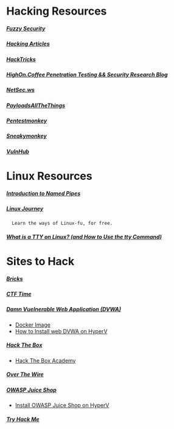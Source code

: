 # Hacking Resources

##### [Fuzzy Security](https://fuzzysecurity.com/)

##### [Hacking Articles](https://www.hackingarticles.in/)

##### [HackTricks](https://book.hacktricks.xyz/)

##### [HighOn.Coffee Penetration Testing && Security Research Blog](https://highon.coffee/)

##### [NetSec.ws](https://netsec.ws/)

##### [PayloadsAllTheThings](https://github.com/swisskyrepo/PayloadsAllTheThings/)

##### [Pentestmonkey](https://pentestmonkey.net/)

##### [Sneakymonkey](https://sneakymonkey.net/)

##### [VulnHub](https://www.vulnhub.com/)

# Linux Resources
##### [Introduction to Named Pipes](https://www.linuxjournal.com/article/2156)

##### [Linux Journey](https://linuxjourney.com/)
      Learn the ways of Linux-fu, for free.

##### [What is a TTY on Linux? (and How to Use the tty Command)](https://www.howtogeek.com/428174/what-is-a-tty-on-linux-and-how-to-use-the-tty-command/)

# Sites to Hack
##### [Bricks](https://sechow.com/bricks/index.html)

##### [CTF Time](https://ctftime.org/)

##### [Damn Vuelnerable Web Application (DVWA)](https://dvwa.co.uk/)
* [Docker Image](https://hub.docker.com/r/vulnerables/web-dvwa/)
* [How to Install web DVWA on HyperV](https://www.thedutchhacker.com/how-to-install-web-dvwa-on-hyperv/)

##### [Hack The Box](https://www.hackthebox.com/)
* [Hack The Box Academy](https://academy.hackthebox.com/)

##### [Over The Wire](https://overthewire.org/wargames/)

##### [OWASP Juice Shop](https://owasp.org/www-project-juice-shop/)
* [Install OWASP Juice Shop on HyperV](https://www.thedutchhacker.com/install-owasp-juice-shop-on-hyperv/)

##### [Try Hack Me](https://tryhackme.com/)